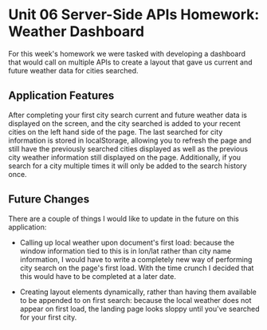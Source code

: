 
# Unit 06 Server-Side APIs Homework: Weather Dashboard

For this week's homework we were tasked with developing a dashboard that would
call on multiple APIs to create a layout that gave us current and future weather
data for cities searched.

## Application Features

After completing your first city search current and future weather data is
displayed on the screen, and the city searched is added to your recent cities on
the left hand side of the page. The last searched for city information is stored
in localStorage, allowing you to refresh the page and still have the previously
searched cities displayed as well as the previous city weather information still
displayed on the page. Additionally, if you search for a city multiple times it
will only be added to the search history once.

## Future Changes

There are a couple of things I would like to update in the future on this
application:

- Calling up local weather upon document's first load: because the window
  information tied to this is in lon/lat rather than city name information, I
  would have to write a completely new way of performing city search on the
  page's first load. With the time crunch I decided that this would have to be
  completed at a later date.

- Creating layout elements dynamically, rather than having them available to be
  appended to on first search: because the local weather does not appear on
  first load, the landing page looks sloppy until you've searched for your first
  city.




<!-- This is a [Next.js](https://nextjs.org/) project bootstrapped with [`create-next-app`](https://github.com/vercel/next.js/tree/canary/packages/create-next-app).

## Getting Started

First, run the development server:

```bash
npm run dev
# or
yarn dev
```

Open [http://localhost:3000](http://localhost:3000) with your browser to see the result.

You can start editing the page by modifying `pages/index.js`. The page auto-updates as you edit the file.

## Learn More

To learn more about Next.js, take a look at the following resources:

- [Next.js Documentation](https://nextjs.org/docs) - learn about Next.js features and API.
- [Learn Next.js](https://nextjs.org/learn) - an interactive Next.js tutorial.

You can check out [the Next.js GitHub repository](https://github.com/vercel/next.js/) - your feedback and contributions are welcome!

## Deploy on Vercel

The easiest way to deploy your Next.js app is to use the [Vercel Platform](https://vercel.com/import?utm_medium=default-template&filter=next.js&utm_source=create-next-app&utm_campaign=create-next-app-readme) from the creators of Next.js.

Check out our [Next.js deployment documentation](https://nextjs.org/docs/deployment) for more details. -->
